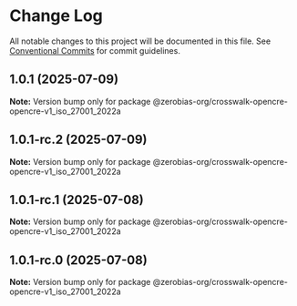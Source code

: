 # Change Log

All notable changes to this project will be documented in this file.
See [Conventional Commits](https://conventionalcommits.org) for commit guidelines.

## 1.0.1 (2025-07-09)

**Note:** Version bump only for package @zerobias-org/crosswalk-opencre-opencre-v1_iso_27001_2022a





## 1.0.1-rc.2 (2025-07-09)

**Note:** Version bump only for package @zerobias-org/crosswalk-opencre-opencre-v1_iso_27001_2022a





## 1.0.1-rc.1 (2025-07-08)

**Note:** Version bump only for package @zerobias-org/crosswalk-opencre-opencre-v1_iso_27001_2022a





## 1.0.1-rc.0 (2025-07-08)

**Note:** Version bump only for package @zerobias-org/crosswalk-opencre-opencre-v1_iso_27001_2022a

